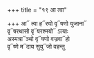 +++
title = "१९ आ त्वा"

+++
आ᳓ त्वा ह᳓रयो वृ᳓षणो युजाना᳓  
वृ᳓षरथासो वृ᳓षरश्मयो᳓ ऽत्याः  
अस्मत्रा᳓ञ्चो वृ᳓षणो वज्रवा᳓हो  
वृ᳓ष्णे म᳓दाय सुयु᳓जो वहन्तु